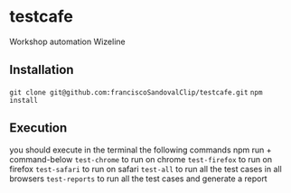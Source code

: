 # testcafe
Workshop automation Wizeline

## Installation
``git clone git@github.com:franciscoSandovalClip/testcafe.git``
``npm install``

## Execution
you should execute in the terminal the following commands
npm run + command-below
``test-chrome`` to run on chrome
``test-firefox`` to run on firefox
``test-safari`` to run on safari
``test-all`` to run all the test cases in all browsers
``test-reports`` to run all the test cases and generate a report
